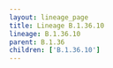 ```yaml
---
layout: lineage_page
title: Lineage B.1.36.10
lineage: B.1.36.10
parent: B.1.36
children: ['B.1.36.10']
---
```

